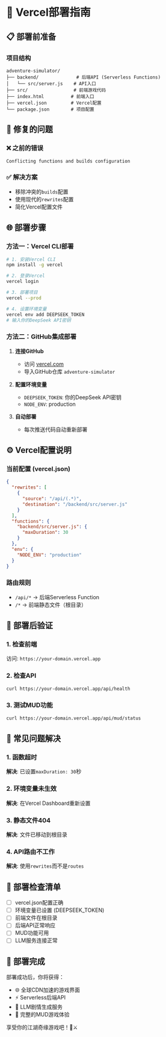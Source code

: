 # 🚀 Vercel部署指南

## 📋 部署前准备

### 项目结构
```
adventure-simulator/
├── backend/              # 后端API (Serverless Functions)
│   └── src/server.js    # API入口
├── src/                 # 前端游戏代码
├── index.html          # 前端入口
├── vercel.json         # Vercel配置
└── package.json        # 项目配置
```

## 🔧 修复的问题

### ❌ 之前的错误
```
Conflicting functions and builds configuration
```

### ✅ 解决方案
- 移除冲突的`builds`配置
- 使用现代的`rewrites`配置
- 简化Vercel配置文件

## 🌐 部署步骤

### 方法一：Vercel CLI部署

```bash
# 1. 安装Vercel CLI
npm install -g vercel

# 2. 登录Vercel
vercel login

# 3. 部署项目
vercel --prod

# 4. 设置环境变量
vercel env add DEEPSEEK_TOKEN
# 输入你的DeepSeek API密钥
```

### 方法二：GitHub集成部署

1. **连接GitHub**
   - 访问 [vercel.com](https://vercel.com)
   - 导入GitHub仓库 `adventure-simulator`

2. **配置环境变量**
   - `DEEPSEEK_TOKEN`: 你的DeepSeek API密钥
   - `NODE_ENV`: production

3. **自动部署**
   - 每次推送代码自动重新部署

## ⚙️ Vercel配置说明

### 当前配置 (vercel.json)
```json
{
  "rewrites": [
    {
      "source": "/api/(.*)",
      "destination": "/backend/src/server.js"
    }
  ],
  "functions": {
    "backend/src/server.js": {
      "maxDuration": 30
    }
  },
  "env": {
    "NODE_ENV": "production"
  }
}
```

### 路由规则
- `/api/*` → 后端Serverless Function
- `/*` → 前端静态文件（根目录）

## 🔧 部署后验证

### 1. 检查前端
访问: `https://your-domain.vercel.app`

### 2. 检查API
```bash
curl https://your-domain.vercel.app/api/health
```

### 3. 测试MUD功能
```bash
curl https://your-domain.vercel.app/api/mud/status
```

## 🐛 常见问题解决

### 1. 函数超时
**解决**: 已设置`maxDuration: 30`秒

### 2. 环境变量未生效
**解决**: 在Vercel Dashboard重新设置

### 3. 静态文件404
**解决**: 文件已移动到根目录

### 4. API路由不工作
**解决**: 使用`rewrites`而不是`routes`

## 🎯 部署检查清单

- [ ] vercel.json配置正确
- [ ] 环境变量已设置 (DEEPSEEK_TOKEN)
- [ ] 前端文件在根目录
- [ ] 后端API正常响应
- [ ] MUD功能可用
- [ ] LLM服务连接正常

## 🎉 部署完成

部署成功后，你将获得：
- 🌐 全球CDN加速的游戏界面
- ⚡ Serverless后端API
- 🤖 LLM剧情生成服务
- 🏮 完整的MUD游戏体验

享受你的江湖奇缘游戏吧！🏮⚔️
